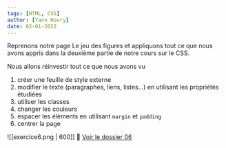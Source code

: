 ```yaml
---
tags: [HTML, CSS]
author: [Yann Houry]
date: 02-01-2022
---
```


Reprenons notre page Le jeu des figures et appliquons tout ce que nous avons appris dans la deuxième partie de notre cours sur le CSS.

Nous allons réinvestir tout ce que nous avons vu

1. créer une feuille de style externe
2. modifier le texte (paragraphes, liens, listes...) en utilisant les propriétés étudiées
3. utiliser les classes
4. changer les couleurs
5. espacer les éléments en utilisant `margin` et `padding`
6. centrer la page

![[exercice6.png | 600]]
📁 [Voir le dossier 06](https://app.box.com/s/wzc7zdwnhmrypn66z5pct2e7uc57aijk)
